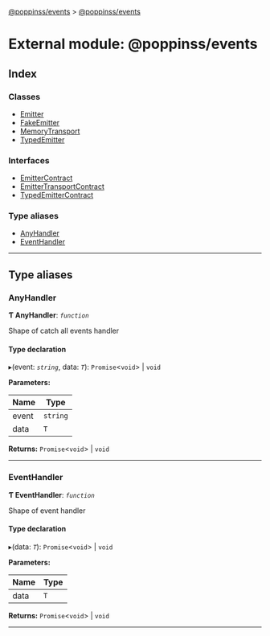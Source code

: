 [@poppinss/events](../README.md) > [@poppinss/events](../modules/_poppinss_events.md)

# External module: @poppinss/events

## Index

### Classes

* [Emitter](../classes/_poppinss_events.emitter.md)
* [FakeEmitter](../classes/_poppinss_events.fakeemitter.md)
* [MemoryTransport](../classes/_poppinss_events.memorytransport.md)
* [TypedEmitter](../classes/_poppinss_events.typedemitter.md)

### Interfaces

* [EmitterContract](../interfaces/_poppinss_events.emittercontract.md)
* [EmitterTransportContract](../interfaces/_poppinss_events.emittertransportcontract.md)
* [TypedEmitterContract](../interfaces/_poppinss_events.typedemittercontract.md)

### Type aliases

* [AnyHandler](_poppinss_events.md#anyhandler)
* [EventHandler](_poppinss_events.md#eventhandler)

---

## Type aliases

<a id="anyhandler"></a>

###  AnyHandler

**Ƭ AnyHandler**: *`function`*

Shape of catch all events handler

#### Type declaration
▸(event: *`string`*, data: *`T`*): `Promise`<`void`> \| `void`

**Parameters:**

| Name | Type |
| ------ | ------ |
| event | `string` |
| data | `T` |

**Returns:** `Promise`<`void`> \| `void`

___
<a id="eventhandler"></a>

###  EventHandler

**Ƭ EventHandler**: *`function`*

Shape of event handler

#### Type declaration
▸(data: *`T`*): `Promise`<`void`> \| `void`

**Parameters:**

| Name | Type |
| ------ | ------ |
| data | `T` |

**Returns:** `Promise`<`void`> \| `void`

___

